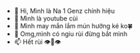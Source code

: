 - 👋 Hi, Mình là Na 1 Genz chính hiệu
- 👀 Mình là youtube cùi 
- 🌱 Mình may mắn lắm mún hưởng ké ko🍀
- 💞️ Omg,mình có ngiu rùi đừng bắt mình
- 📫 Hết rùi 👁️👄👁️

<!---
Nadangngu/Nadangngu is a ✨ special ✨ repository because its `README.md` (this file) appears on your GitHub profile.
You can click the Preview link to take a look at your changes.
--->
